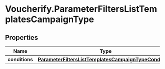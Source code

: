 # Voucherify.ParameterFiltersListTemplatesCampaignType

## Properties

Name | Type | Description | Notes
------------ | ------------- | ------------- | -------------
**conditions** | [**ParameterFiltersListTemplatesCampaignTypeConditions**](ParameterFiltersListTemplatesCampaignTypeConditions.md) |  | [optional] 


